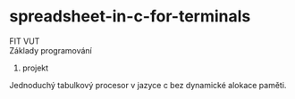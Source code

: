 # spreadsheet-in-c-for-terminals


FIT VUT <br />
Základy programování <br />
1. projekt <br />

Jednoduchý tabulkový procesor v jazyce c bez dynamické alokace paměti.
